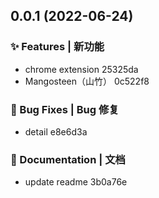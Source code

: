 ## 0.0.1 (2022-06-24)


### ✨ Features | 新功能

* chrome extension 25325da
* Mangosteen（山竹） 0c522f8


### 🐛 Bug Fixes | Bug 修复

* detail e8e6d3a


### 📝 Documentation | 文档

* update readme 3b0a76e



